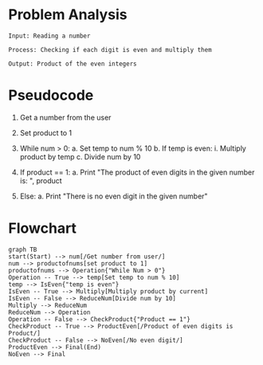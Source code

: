 # Problem Analysis
    Input: Reading a number
    
    Process: Checking if each digit is even and multiply them
    
    Output: Product of the even integers

# Pseudocode

1. Get a number from the user
2. Set product to 1
3. While num > 0:
   a. Set temp to num % 10
   b. If temp is even:
        i. Multiply product by temp
   c. Divide num by 10

4. If product == 1:
    a. Print "The product of even digits in the given number is: ", product
5. Else:
    a. Print "There is no even digit in the given number"

# Flowchart

```mermaid
graph TB
start(Start) --> num[/Get number from user/]
num --> productofnums[set product to 1]
productofnums --> Operation{"While Num > 0"}
Operation -- True --> temp[Set temp to num % 10]
temp --> IsEven{"temp is even"}
IsEven -- True --> Multiply[Multiply product by current]
IsEven -- False --> ReduceNum[Divide num by 10]
Multiply --> ReduceNum
ReduceNum --> Operation
Operation -- False --> CheckProduct{"Product == 1"}
CheckProduct -- True --> ProductEven[/Product of even digits is Product/]
CheckProduct -- False --> NoEven[/No even digit/]
ProductEven --> Final(End)
NoEven --> Final
